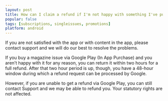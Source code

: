```yaml
---
layout: post
title: How can I claim a refund if I'm not happy with something I've purchased?
popular: false
tags: [subscriptions, singleissues, promotions]
platform: android
---
```

If you are not satisfied with the app or with content in the app, please contact support and we will do our best to resolve the problems.

If you buy a magazine issue via Google Play (In App Purchase) and you aren’t happy with it for any reason, you can return it within two hours for a full refund. After that two hour period is up, though, you have a 48-hour window during which a refund request can be processed by Google.

However, if you are unable to get a refund via Google Play, you can still contact Support and we may be able to refund you. Your statutory rights are not affected.
